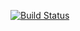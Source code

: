 [![Build Status](https://github.com/fmi-faim/faim-imagej-prefect/actions/workflows/build.yml/badge.svg)](https://github.com/fmi-faim/faim-imagej-prefect/actions/workflows/build.yml)

